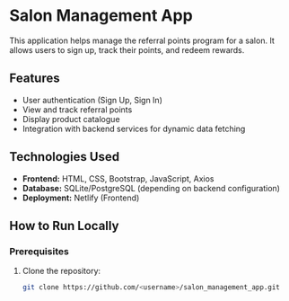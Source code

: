 # Salon Management App

This application helps manage the referral points program for a salon. It allows users to sign up, track their points, and redeem rewards.

## Features
- User authentication (Sign Up, Sign In)
- View and track referral points
- Display product catalogue
- Integration with backend services for dynamic data fetching

## Technologies Used
- **Frontend:** HTML, CSS, Bootstrap, JavaScript, Axios
- **Database:** SQLite/PostgreSQL (depending on backend configuration)
- **Deployment:** Netlify (Frontend)

## How to Run Locally

### Prerequisites
1. Clone the repository:
   ```bash
   git clone https://github.com/<username>/salon_management_app.git
